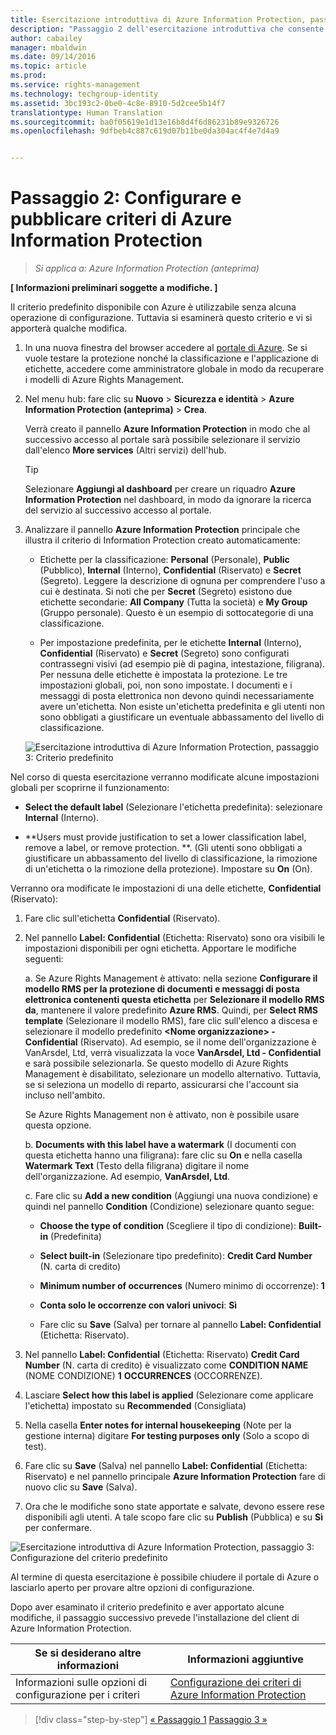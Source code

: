 ```yaml
---
title: Esercitazione introduttiva di Azure Information Protection, passaggio 2 | Azure Information Protection
description: "Passaggio 2 dell'esercitazione introduttiva che consente di provare rapidamente Microsoft Azure Information Protection nell'organizzazione. L'esercitazione è articolata in 4 passaggi, eseguibili in meno di 15 minuti."
author: cabailey
manager: mbaldwin
ms.date: 09/14/2016
ms.topic: article
ms.prod: 
ms.service: rights-management
ms.technology: techgroup-identity
ms.assetid: 3bc193c2-0be0-4c8e-8910-5d2cee5b14f7
translationtype: Human Translation
ms.sourcegitcommit: ba0f05619e1d13e16b8d4f6d86231b89e9326726
ms.openlocfilehash: 9dfbeb4c887c619d07b11be0da304ac4f4e7d4a9


---
```


# Passaggio 2: Configurare e pubblicare criteri di Azure Information Protection

>*Si applica a: Azure Information Protection (anteprima)*

**[ Informazioni preliminari soggette a modifiche. ]**

Il criterio predefinito disponibile con Azure è utilizzabile senza alcuna operazione di configurazione. Tuttavia si esaminerà questo criterio e vi si apporterà qualche modifica.

1. In una nuova finestra del browser accedere al [portale di Azure](https://portal.azure.com). Se si vuole testare la protezione nonché la classificazione e l'applicazione di etichette, accedere come amministratore globale in modo da recuperare i modelli di Azure Rights Management.
 
2. Nel menu hub: fare clic su **Nuovo** > **Sicurezza e identità** > **Azure Information Protection (anteprima)** > **Crea**.

    Verrà creato il pannello **Azure Information Protection** in modo che al successivo accesso al portale sarà possibile selezionare il servizio dall'elenco **More services** (Altri servizi) dell'hub. 

    > [!TIP] 
    > Selezionare **Aggiungi al dashboard** per creare un riquadro **Azure Information Protection** nel dashboard, in modo da ignorare la ricerca del servizio al successivo accesso al portale.

3.  Analizzare il pannello **Azure Information Protection** principale che illustra il criterio di Information Protection creato automaticamente:
    
    - Etichette per la classificazione: **Personal** (Personale), **Public** (Pubblico), **Internal** (Interno), **Confidential** (Riservato) e **Secret** (Segreto). Leggere la descrizione di ognuna per comprendere l'uso a cui è destinata. Si noti che per **Secret** (Segreto) esistono due etichette secondarie: **All Company** (Tutta la società) e **My Group** (Gruppo personale). Questo è un esempio di sottocategorie di una classificazione.

    - Per impostazione predefinita, per le etichette **Internal** (Interno), **Confidential** (Riservato) e **Secret** (Segreto) sono configurati contrassegni visivi (ad esempio piè di pagina, intestazione, filigrana). Per nessuna delle etichette è impostata la protezione. Le tre impostazioni globali, poi, non sono impostate. I documenti e i messaggi di posta elettronica non devono quindi necessariamente avere un'etichetta. Non esiste un'etichetta predefinita e gli utenti non sono obbligati a giustificare un eventuale abbassamento del livello di classificazione.

    ![Esercitazione introduttiva di Azure Information Protection, passaggio 3: Criterio predefinito](../media/info-protect-policy.png)

Nel corso di questa esercitazione verranno modificate alcune impostazioni globali per scoprirne il funzionamento:

-  **Select the default label** (Selezionare l'etichetta predefinita): selezionare **Internal** (Interno).

- **Users must provide justification to set a lower classification label, remove a label, or remove protection. **. (Gli utenti sono obbligati a giustificare un abbassamento del livello di classificazione, la rimozione di un'etichetta o la rimozione della protezione). Impostare su **On** (On).

Verranno ora modificate le impostazioni di una delle etichette, **Confidential** (Riservato):

1. Fare clic sull'etichetta **Confidential** (Riservato).

2. Nel pannello **Label: Confidential** (Etichetta: Riservato) sono ora visibili le impostazioni disponibili per ogni etichetta. Apportare le modifiche seguenti:

    a. Se Azure Rights Management è attivato: nella sezione **Configurare il modello RMS per la protezione di documenti e messaggi di posta elettronica contenenti questa etichetta** per **Selezionare il modello RMS da**, mantenere il valore predefinito **Azure RMS**. Quindi, per **Select RMS template** (Selezionare il modello RMS), fare clic sull'elenco a discesa e selezionare il modello predefinito **\<Nome organizzazione> - Confidential** (Riservato). Ad esempio, se il nome dell'organizzazione è VanArsdel, Ltd, verrà visualizzata la voce **VanArsdel, Ltd - Confidential** e sarà possibile selezionarla. Se questo modello di Azure Rights Management è disabilitato, selezionare un modello alternativo. Tuttavia, se si seleziona un modello di reparto, assicurarsi che l'account sia incluso nell'ambito.
    
    Se Azure Rights Management non è attivato, non è possibile usare questa opzione.
    
    b. **Documents with this label have a watermark** (I documenti con questa etichetta hanno una filigrana): fare clic su **On** e nella casella **Watermark Text** (Testo della filigrana) digitare il nome dell'organizzazione. Ad esempio, **VanArsdel, Ltd**. 
    
    c. Fare clic su **Add a new condition** (Aggiungi una nuova condizione) e quindi nel pannello **Condition** (Condizione) selezionare quanto segue:
    
    - **Choose the type of condition** (Scegliere il tipo di condizione): **Built-in** (Predefinita)
    
    - **Select built-in** (Selezionare tipo predefinito): **Credit Card Number** (N. carta di credito)
    
    - **Minimum number of occurrences** (Numero minimo di occorrenze): **1**
    
    - **Conta solo le occorrenze con valori univoci**: **Sì**
    
    - Fare clic su **Save** (Salva) per tornare al pannello **Label: Confidential** (Etichetta: Riservato).

3. Nel pannello **Label: Confidential** (Etichetta: Riservato) **Credit Card Number** (N. carta di credito) è visualizzato come **CONDITION NAME** (NOME CONDIZIONE) **1** **OCCURRENCES** (OCCORRENZE).

4. Lasciare **Select how this label is applied** (Selezionare come applicare l'etichetta) impostato su **Recommended** (Consigliata)

5. Nella casella **Enter notes for internal housekeeping** (Note per la gestione interna) digitare **For testing purposes only** (Solo a scopo di test).

6. Fare clic su **Save** (Salva) nel pannello **Label: Confidential** (Etichetta: Riservato) e nel pannello principale **Azure Information Protection** fare di nuovo clic su **Save** (Salva).

7. Ora che le modifiche sono state apportate e salvate, devono essere rese disponibili agli utenti. A tale scopo fare clic su **Publish** (Pubblica) e su **Sì** per confermare.

![Esercitazione introduttiva di Azure Information Protection, passaggio 3: Configurazione del criterio predefinito](../media/info-protect-policy-configured.png)

Al termine di questa esercitazione è possibile chiudere il portale di Azure o lasciarlo aperto per provare altre opzioni di configurazione.

Dopo aver esaminato il criterio predefinito e aver apportato alcune modifiche, il passaggio successivo prevede l'installazione del client di Azure Information Protection.

|Se si desiderano altre informazioni|Informazioni aggiuntive|
|--------------------------------|--------------------------|
|Informazioni sulle opzioni di configurazione per i criteri|[Configurazione dei criteri di Azure Information Protection](configure-policy.md)|


>[!div class="step-by-step"]
[&#171; Passaggio 1](infoprotect-tutorial-step1.md)
[Passaggio 3 &#187;](infoprotect-tutorial-step3.md)


<!--HONumber=Sep16_HO3-->


